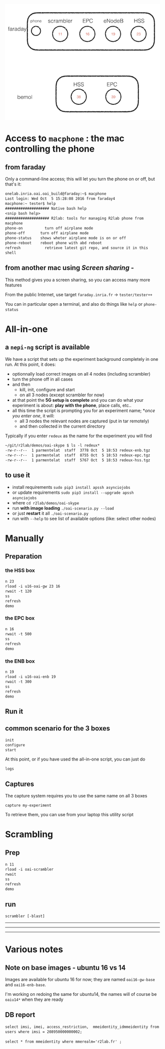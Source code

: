 ![](oai-nodes.001.png)


# Access to `macphone` : the mac controlling the phone

## from faraday

Only a command-line access; this will let you turn the phone on or off, but that's it:

```
onelab.inria.oai.oai_build@faraday:~$ macphone
Last login: Wed Oct  5 15:28:08 2016 from faraday4
macphone:~ tester$ help
#################### Native bash help
<snip bash help>
#################### R2lab: tools for managing R2lab phone from macphone
phone-on	      turn off airplane mode
phone-off       turn off airplane mode
phone-status    shows wheter airplane mode is on or off
phone-reboot    reboot phone with abd reboot
refresh 	      retrieve latest git repo, and source it in this shell
```

## from another mac using *Screen sharing* - 

This method gives you a screen sharing, so you can access many more features

From the public Internet, use target `faraday.inria.fr` -> `tester/tester++`

You can in particular open a terminal, and also do things like `help` or `phone-status`

# All-in-one

## a `nepi-ng` script is available

We have a script that sets up the experiment background completely in one run. At this point, it does:

* optionnally load correct images on all 4 nodes (including scrambler)
* turn the phone off in all cases
* and then 
  * kill, init, configure and start
  * on all 3 nodes (except scrambler for now)
* at that point the **5G setup is complete** and you can do what your experiment is about: **play with the phone**, place calls, etc..
* all this time the script is prompting you for an experiment name; **once you enter one*, it will:
   * all 3 nodes the relevant nodes are captured (put in tar remotely)
   * and then collected in the current directory

Typically if you enter `redeux` as the name for the experiment you will find 

```
~/git/r2lab/demos/oai-skype $ ls -l redeux*
-rw-r--r--  1 parmentelat  staff  3778 Oct  5 18:53 redeux-enb.tgz
-rw-r--r--  1 parmentelat  staff  8755 Oct  5 18:53 redeux-epc.tgz
-rw-r--r--  1 parmentelat  staff  5767 Oct  5 18:53 redeux-hss.tgz  
```

## to use it

* install requirements `sudo pip3 install apssh asynciojobs`
* or update requirements `sudo pip3 install --upgrade apssh asynciojobs`
* where `cd r2lab/demos/oai-skype`
* run **with image loading** `./oai-scenario.py --load`
* or just **restart** it all `./oai-scenario.py`
* run with `--help` to see list of available options (like: select other nodes)

# Manually


## Preparation

### the HSS box

```
n 23
rload -i u16-oai-gw 23 16
rwait -t 120
ss
refresh
demo
```

### the EPC box

```
n 16
rwait -t 500
ss
refresh
demo
```
### the ENB box

```
n 19
rload -i u16-oai-enb 19 
rwait -t 300
ss
refresh
demo
```

## Run it

## common scenario for the 3 boxes

```
init
configure
start
```

At this point, or if you have used the all-in-one script, you can just do

```
logs
```

## Captures

The capture system requires you to use the same name on all 3 boxes

```
capture my-experiment
```

To retrieve them, you can use from your laptop this utility script



# Scrambling

## Prep

```
n 11
rload -i oai-scrambler
rwait
ss
refresh
demo
```

## run

```
scrambler [-blast]
```

*****
*****
*****


# Various notes

## Note on base images - ubuntu 16 vs 14

Images are available for ubuntu 16 for now; they are named `oai16-gw-base` and `oai16-enb-base`.

I'm working on redoing the same for ubuntu14, the names will of course be `oaiu14*` when they are ready

## DB report

```
select imsi, imei, access_restriction,  mmeidentity_idmmeidentity from users where imsi = 208950000000002;

select * from mmeidentity where mmerealm='r2lab.fr' ;
```
